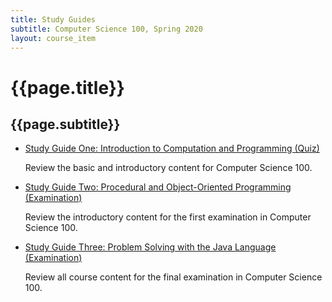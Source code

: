 ```yaml
---
title: Study Guides
subtitle: Computer Science 100, Spring 2020
layout: course_item
---
```


# {{page.title}}
## {{page.subtitle}}

<ul>

<li><a href="https://github.com/Allegheny-Computer-Science-100-S2020/cs100-S2020-sheets/releases/download/cs100S2020-sheets-12.0.1/cs100S2020_studyguide_quiz01.pdf">Study Guide One: Introduction to Computation and Programming (Quiz)</a> <p>Review the basic and introductory content for Computer Science 100.</p></li>

<li><a href="https://github.com/Allegheny-Computer-Science-100-S2020/cs100-S2020-sheets/releases/download/cs100S2020-sheets-15.0.0/cs100S2020_studyguide_exam01.pdf">Study Guide
Two: Procedural and Object-Oriented Programming (Examination)</a> <p>Review the introductory content for
the first examination in Computer Science 100.</p></li>

<li><a href="https://github.com/Allegheny-Computer-Science-100-S2020/cs100-S2020-sheets/releases/download/cs100S2020-sheets-19.0.1/cs100S2020_studyguide_exam02.pdf">Study Guide
Three: Problem Solving with the Java Language (Examination)</a> <p>Review all course content for
the final examination in Computer Science 100.</p></li>

</ul>
